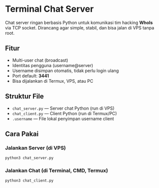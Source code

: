 # Terminal Chat Server

Chat server ringan berbasis Python untuk komunikasi tim hacking **WhoIs** via TCP socket. Dirancang agar simple, stabil, dan bisa jalan di VPS tanpa root.

## Fitur
- Multi-user chat (broadcast)
- Identitas pengguna (username@server)
- Username disimpan otomatis, tidak perlu login ulang
- Port default: **3441**
- Bisa dijalankan di Termux, VPS, atau PC

## Struktur File
- `chat_server.py` — Server chat Python (run di VPS)
- `chat_client.py` — Client Python (run di Termux/PC)
- `.username` — File lokal penyimpan username client

## Cara Pakai

### Jalankan Server (di VPS)
```bash
python3 chat_server.py
```
### Jalankan Chat (di Terminal, CMD, Termux)
```bash
python3 chat_client.py
